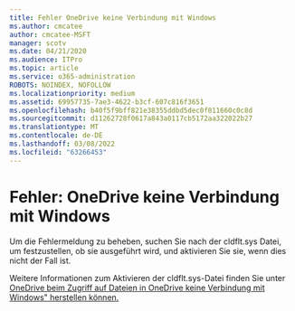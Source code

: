 ```yaml
---
title: Fehler OneDrive keine Verbindung mit Windows
ms.author: cmcatee
author: cmcatee-MSFT
manager: scotv
ms.date: 04/21/2020
ms.audience: ITPro
ms.topic: article
ms.service: o365-administration
ROBOTS: NOINDEX, NOFOLLOW
ms.localizationpriority: medium
ms.assetid: 69957735-7ae3-4622-b3cf-607c816f3651
ms.openlocfilehash: b40f5f9bff821e38355ddbd5dec0f811660c0c8d
ms.sourcegitcommit: d11262728f0617a843a0117cb5172aa322022b27
ms.translationtype: MT
ms.contentlocale: de-DE
ms.lasthandoff: 03/08/2022
ms.locfileid: "63266453"
---
```

# <a name="error-onedrive-cannot-connect-to-windows"></a>Fehler: OneDrive keine Verbindung mit Windows

Um die Fehlermeldung zu beheben, suchen Sie nach der cldflt.sys Datei, um festzustellen, ob sie ausgeführt wird, und aktivieren Sie sie, wenn dies nicht der Fall ist. 
  
Weitere Informationen zum Aktivieren der cldflt.sys-Datei finden Sie unter [OneDrive beim Zugriff auf Dateien in OneDrive keine Verbindung mit Windows" herstellen können.](https://go.microsoft.com/fwlink/?Linkid=2031032)
  

